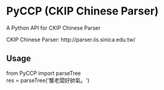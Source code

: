 <h1>PyCCP (CKIP Chinese Parser)</h1>
<p>A Python API for CKIP Chinese Parser</p>

<p>CKIP Chinese Parser: http://parser.iis.sinica.edu.tw/</p>


<h2>Usage</h2>
from PyCCP import parseTree<br>
res = parseTree('蟹老闆好帥氣。')
